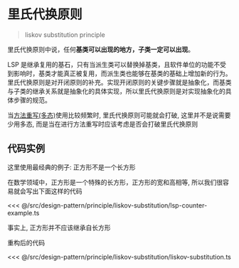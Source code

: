# 里氏代换原则

> liskov substitution principle

里氏代换原则中说，任何**基类可以出现的地方，子类一定可以出现**。

LSP 是继承复用的基石，只有当派生类可以替换掉基类，且软件单位的功能不受到影响时，基类才能真正被复用，而派生类也能够在基类的基础上增加新的行为。里氏代换原则是对开闭原则的补充。实现开闭原则的关键步骤就是抽象化，而基类与子类的继承关系就是抽象化的具体实现，所以里氏代换原则是对实现抽象化的具体步骤的规范。

当[方法重写(多态)](/src/jot-down/oop-charectristic.md#多态-polymorphism)使用比较频繁时, 里氏代换原则可能就会打破, 这里并不是说需要少用多态, 而是当在进行方法重写时应该考虑是否会打破里氏代换原则

## 代码实例

这里使用最经典的例子: 正方形不是一个长方形

在数学领域中，正方形是一个特殊的长方形，正方形的宽和高相等, 所以我们很容易就会写出下面这样的代码

<<< @/src/design-pattern/principle/liskov-substitution/lsp-counter-example.ts

事实上, 正方形并不应该继承自长方形

重构后的代码

<<< @/src/design-pattern/principle/liskov-substitution/liskov-substitution.ts
